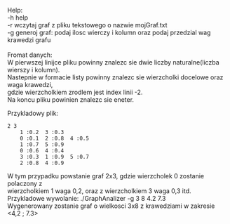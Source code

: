 Help:<br />
 -h help<br />
 -r wczytaj graf z pliku tekstowego o nazwie mojGraf.txt<br />
 -g generoj graf: podaj ilosc wierczy i kolumn oraz podaj przedzial wag krawedzi grafu<br /><br />
	Fromat danych:<br />
	W pierwszej linijce pliku powinny znalezc sie dwie liczby naturalne(liczba wierszy i kolumn).<br />
	Nastepnie w formacie listy powinny znalezc sie wierzcholki docelowe oraz waga krawedzi,<br />
	gdzie wierzcholkiem zrodlem jest index linii -2.<br />
	Na koncu pliku powinien znalezc sie eneter.<br />

Przykladowy plik:<br />

	2 3
		1 :0.2  3 :0.3
		0 :0.1  2 :0.8  4 :0.5
		1 :0.7  5 :0.9
		0 :0.6  4 :0.4
		3 :0.3  1 :0.9  5 :0.7
		2 :0.8  4 :0.9

W tym przypadku powstanie graf 2x3, gdzie wierzcholek 0 zostanie polaczony z<br />
wierzcholkiem 1 waga 0,2, oraz z wierzcholkiem 3 waga 0,3 itd.<br />
Przykladowe wywolanie: ./GraphAnalizer -g 3 8 4.2 7.3<br />
Wygenerowany zostanie graf o wielkosci 3x8 z krawedziami w zakresie <4,2 ; 7.3><br />
